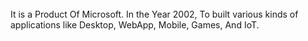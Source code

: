 <br>
It is a Product Of Microsoft. In the Year 2002, To built various kinds of applications like Desktop, WebApp, Mobile, Games, And IoT.
